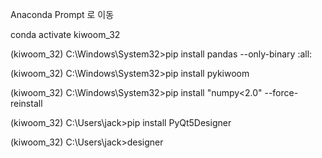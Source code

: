 Anaconda Prompt 로 이동

conda activate kiwoom_32

(kiwoom_32) C:\Windows\System32>pip install pandas --only-binary :all:

(kiwoom_32) C:\Windows\System32>pip install pykiwoom

(kiwoom_32) C:\Windows\System32>pip install "numpy<2.0" --force-reinstall

(kiwoom_32) C:\Users\jack>pip install PyQt5Designer

(kiwoom_32) C:\Users\jack>designer
